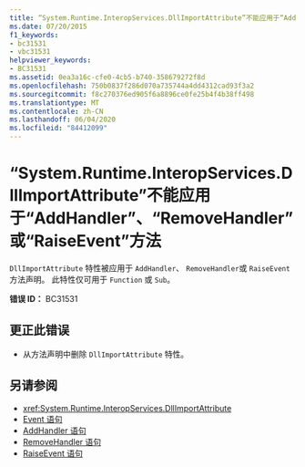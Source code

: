 ```yaml
---
title: “System.Runtime.InteropServices.DllImportAttribute”不能应用于“AddHandler”、“RemoveHandler”或“RaiseEvent”方法
ms.date: 07/20/2015
f1_keywords:
- bc31531
- vbc31531
helpviewer_keywords:
- BC31531
ms.assetid: 0ea3a16c-cfe0-4cb5-b740-358679272f8d
ms.openlocfilehash: 750b0837f286d070a735744a4dd4312cad93f3a2
ms.sourcegitcommit: f8c270376ed905f6a8896ce0fe25b4f4b38ff498
ms.translationtype: MT
ms.contentlocale: zh-CN
ms.lasthandoff: 06/04/2020
ms.locfileid: "84412099"
---
```

# <a name="systemruntimeinteropservicesdllimportattribute-cannot-be-applied-to-addhandler-removehandler-or-raiseevent-methods"></a>“System.Runtime.InteropServices.DllImportAttribute”不能应用于“AddHandler”、“RemoveHandler”或“RaiseEvent”方法
`DllImportAttribute` 特性被应用于 `AddHandler`、 `RemoveHandler`或 `RaiseEvent` 方法声明。 此特性仅可用于 `Function` 或 `Sub`。  
  
 **错误 ID：** BC31531  
  
## <a name="to-correct-this-error"></a>更正此错误  
  
- 从方法声明中删除 `DllImportAttribute` 特性。  
  
## <a name="see-also"></a>另请参阅

- <xref:System.Runtime.InteropServices.DllImportAttribute>
- [Event 语句](../language-reference/statements/event-statement.md)
- [AddHandler 语句](../language-reference/statements/addhandler-statement.md)
- [RemoveHandler 语句](../language-reference/statements/removehandler-statement.md)
- [RaiseEvent 语句](../language-reference/statements/raiseevent-statement.md)
